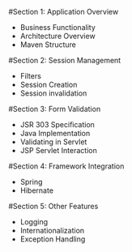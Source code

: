 #Section 1: Application Overview
- Business Functionality
- Architecture Overview
- Maven Structure

#Section 2: Session Management
- Filters
- Session Creation
- Session invalidation

#Section 3: Form Validation
- JSR 303 Specification
- Java Implementation
- Validating in Servlet
- JSP Servlet Interaction

#Section 4: Framework Integration
- Spring
- Hibernate

#Section 5: Other Features 
- Logging
- Internationalization
- Exception Handling
